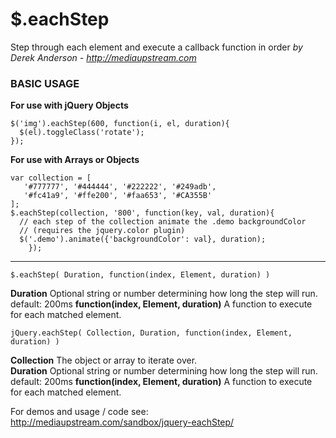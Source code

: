 $.eachStep
==============
Step through each element and execute a callback function in order
*by Derek Anderson - http://mediaupstream.com*


### BASIC USAGE

**For use with jQuery Objects**  

    $('img').eachStep(600, function(i, el, duration){
      $(el).toggleClass('rotate');
    });

**For use with Arrays or Objects**  

    var collection = [
       '#777777', '#444444', '#222222', '#249adb', 
       '#fc41a9', '#ffe200', '#faa653', '#CA355B'
    ];
    $.eachStep(collection, '800', function(key, val, duration){
      // each step of the collection animate the .demo backgroundColor
      // (requires the jquery.color plugin)
      $('.demo').animate({'backgroundColor': val}, duration);
		});
		
----

`$.eachStep( Duration, function(index, Element, duration) )`

**Duration** Optional string or number determining how long the step will run. default: 200ms
**function(index, Element, duration)** A function to execute for each matched element.
  
  
`jQuery.eachStep( Collection, Duration, function(index, Element, duration) )`

**Collection** The object or array to iterate over.  
**Duration** Optional string or number determining how long the step will run. default: 200ms
**function(index, Element, duration)** A function to execute for each matched element.

For demos and usage / code see: http://mediaupstream.com/sandbox/jquery-eachStep/